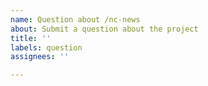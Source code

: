 ```yaml
---
name: Question about /nc-news
about: Submit a question about the project
title: ''
labels: question
assignees: ''

---
```



